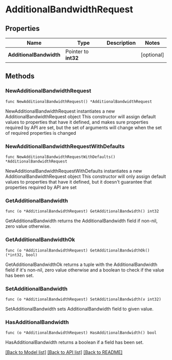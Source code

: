 # AdditionalBandwidthRequest

## Properties

Name | Type | Description | Notes
------------ | ------------- | ------------- | -------------
**AdditionalBandwidth** | Pointer to **int32** |  | [optional] 

## Methods

### NewAdditionalBandwidthRequest

`func NewAdditionalBandwidthRequest() *AdditionalBandwidthRequest`

NewAdditionalBandwidthRequest instantiates a new AdditionalBandwidthRequest object
This constructor will assign default values to properties that have it defined,
and makes sure properties required by API are set, but the set of arguments
will change when the set of required properties is changed

### NewAdditionalBandwidthRequestWithDefaults

`func NewAdditionalBandwidthRequestWithDefaults() *AdditionalBandwidthRequest`

NewAdditionalBandwidthRequestWithDefaults instantiates a new AdditionalBandwidthRequest object
This constructor will only assign default values to properties that have it defined,
but it doesn't guarantee that properties required by API are set

### GetAdditionalBandwidth

`func (o *AdditionalBandwidthRequest) GetAdditionalBandwidth() int32`

GetAdditionalBandwidth returns the AdditionalBandwidth field if non-nil, zero value otherwise.

### GetAdditionalBandwidthOk

`func (o *AdditionalBandwidthRequest) GetAdditionalBandwidthOk() (*int32, bool)`

GetAdditionalBandwidthOk returns a tuple with the AdditionalBandwidth field if it's non-nil, zero value otherwise
and a boolean to check if the value has been set.

### SetAdditionalBandwidth

`func (o *AdditionalBandwidthRequest) SetAdditionalBandwidth(v int32)`

SetAdditionalBandwidth sets AdditionalBandwidth field to given value.

### HasAdditionalBandwidth

`func (o *AdditionalBandwidthRequest) HasAdditionalBandwidth() bool`

HasAdditionalBandwidth returns a boolean if a field has been set.


[[Back to Model list]](../README.md#documentation-for-models) [[Back to API list]](../README.md#documentation-for-api-endpoints) [[Back to README]](../README.md)


